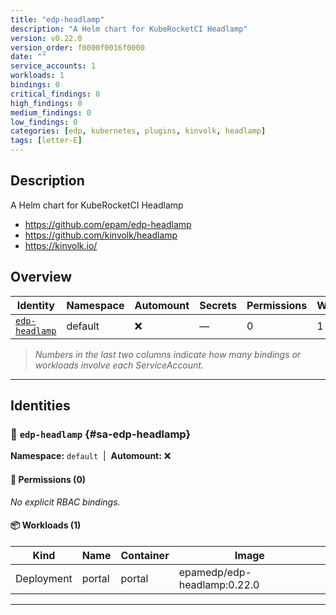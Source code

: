 ```yaml
---
title: "edp-headlamp"
description: "A Helm chart for KubeRocketCI Headlamp"
version: v0.22.0
version_order: f0000f0016f0000
date: ""
service_accounts: 1
workloads: 1
bindings: 0
critical_findings: 0
high_findings: 0
medium_findings: 0
low_findings: 0
categories: [edp, kubernetes, plugins, kinvolk, headlamp]
tags: [letter-E]
---
```


## Description

A Helm chart for KubeRocketCI Headlamp

- https://github.com/epam/edp-headlamp
- https://github.com/kinvolk/headlamp
- https://kinvolk.io/

## Overview

| Identity                           | Namespace | Automount | Secrets | Permissions | Workloads | Risk |
| ---------------------------------- | --------- | --------- | ------- | ----------- | --------- | ---- |
| [`edp-headlamp`](#sa-edp-headlamp) | default   | ❌        | —       | 0           | 1         | —    |

> _Numbers in the last two columns indicate how many bindings or workloads involve each ServiceAccount._

---

## Identities

### 🤖 `edp-headlamp` {#sa-edp-headlamp}

**Namespace:** `default`  |  **Automount:** ❌

#### 🔑 Permissions (0)

_No explicit RBAC bindings._

#### 📦 Workloads (1)

| Kind       | Name   | Container | Image                       |
| ---------- | ------ | --------- | --------------------------- |
| Deployment | portal | portal    | epamedp/edp-headlamp:0.22.0 |

---
